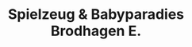 ---
title: "Spielzeug & Babyparadies Brodhagen E."
url: /dessau-rosslau/spielzeug-und-babyparadies-brodhagen-e/
shop: Spielzeug
---